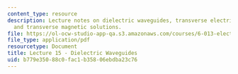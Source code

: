```yaml
---
content_type: resource
description: Lecture notes on dielectric waveguides, transverse electric solutions,
  and transverse magnetic solutions.
file: https://ol-ocw-studio-app-qa.s3.amazonaws.com/courses/6-013-electromagnetics-and-applications-fall-2005/b779e35088c0fac1b35806ebdba23c76_lec15.pdf
file_type: application/pdf
resourcetype: Document
title: Lecture 15 - Dielectric Waveguides
uid: b779e350-88c0-fac1-b358-06ebdba23c76
---
```

